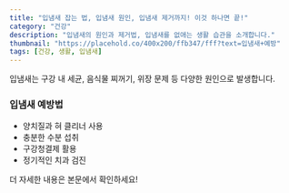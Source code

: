 ```yaml
---
title: "입냄새 잡는 법, 입냄새 원인, 입냄새 제거까지! 이것 하나면 끝!"
category: "건강"
description: "입냄새의 원인과 제거법, 입냄새를 없애는 생활 습관을 소개합니다."
thumbnail: "https://placehold.co/400x200/ffb347/fff?text=입냄새+예방"
tags: [건강, 생활, 입냄새]
---
```


입냄새는 구강 내 세균, 음식물 찌꺼기, 위장 문제 등 다양한 원인으로 발생합니다.

### 입냄새 예방법
- 양치질과 혀 클리너 사용
- 충분한 수분 섭취
- 구강청결제 활용
- 정기적인 치과 검진

더 자세한 내용은 본문에서 확인하세요!
